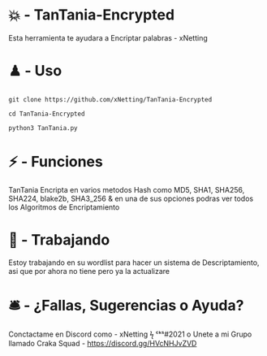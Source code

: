 # 💥 - TanTania-Encrypted

Esta herramienta te ayudara a Encriptar palabras - xNetting

# ♟ - Uso 

```

git clone https://github.com/xNetting/TanTania-Encrypted

cd TanTania-Encrypted

python3 TanTania.py

```


# ⚡ - Funciones

TanTania Encripta en varios metodos Hash como MD5, SHA1, SHA256, SHA224, blake2b, SHA3_256 & en una de sus opciones podras ver todos los Algoritmos de Encriptamiento

# 🌌 - Trabajando

Estoy trabajando en su wordlist para hacer un sistema de Descriptamiento, asi que por ahora no tiene pero ya la actualizare

# 🛎 - ¿Fallas, Sugerencias o Ayuda?

Conctactame en Discord como - xNetting ϟ ᶜᵏˢ#2021 o Unete a mi Grupo llamado Craka Squad - https://discord.gg/HVcNHJvZVD
